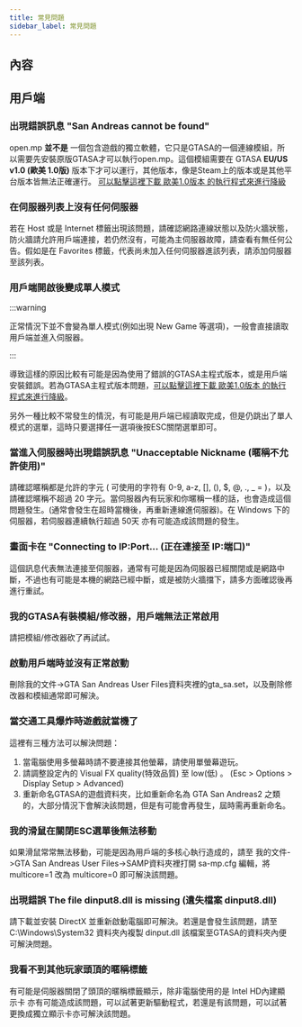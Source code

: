 ```yaml
---
title: 常見問題
sidebar_label: 常見問題
---
```


## 內容

## 用戶端

### 出現錯誤訊息 "San Andreas cannot be found"

open.mp **並不是** 一個包含遊戲的獨立軟體，它只是GTASA的一個連線模組，所以需要先安裝原版GTASA才可以執行open.mp。這個模組需要在 GTASA **EU/US v1.0 (歐美 1.0版)** 版本下才可以運行，其他版本，像是Steam上的版本或是其他平台版本皆無法正確運行。 [可以點擊這裡下載 歐美1.0版本 的執行程式來進行降級](https://www.gamefront.com/games/grand-theft-auto-san-andreas/file/gta-sa-downgrader-patch)

### 在伺服器列表上沒有任何伺服器

若在 Host 或是 Internet 標籤出現該問題，請確認網路連線狀態以及防火牆狀態，防火牆請允許用戶端連接，若仍然沒有，可能為主伺服器故障，請查看有無任何公告。假如是在 Favorites 標籤，代表尚未加入任何伺服器進該列表，請添加伺服器至該列表。

### 用戶端開啟後變成單人模式

:::warning

正常情況下並不會變為單人模式(例如出現 New Game 等選項)，一般會直接讀取用戶端並進入伺服器。

:::

導致這樣的原因比較有可能是因為使用了錯誤的GTASA主程式版本，或是用戶端安裝錯誤。若為GTASA主程式版本問題，[可以點擊這裡下載 歐美1.0版本 的執行程式來進行降級](https://www.gamefront.com/games/grand-theft-auto-san-andreas/file/gta-sa-downgrader-patch)。

另外一種比較不常發生的情況，有可能是用戶端已經讀取完成，但是仍跳出了單人模式的選單，這時只要選擇任一選項後按ESC關閉選單即可。

### 當進入伺服器時出現錯誤訊息 "Unacceptable Nickname (暱稱不允許使用)"

請確認暱稱都是允許的字元 ( 可使用的字符有 0-9, a-z, \[\], (), \$, @, ., \_ = )，以及請確認暱稱不超過 20 字元。當伺服器內有玩家和你暱稱一樣的話，也會造成這個問題發生。(通常會發生在超時當機後，再重新連線進伺服器)。在 Windows 下的伺服器，若伺服器連續執行超過 50天 亦有可能造成該問題的發生。

### 畫面卡在 "Connecting to IP:Port... (正在連接至 IP:端口)"

這個訊息代表無法連接至伺服器，通常有可能是因為伺服器已經關閉或是網路中斷，不過也有可能是本機的網路已經中斷，或是被防火牆擋下，請多方面確認後再進行重試。

### 我的GTASA有裝模組/修改器，用戶端無法正常啟用

請把模組/修改器砍了再試試。

### 啟動用戶端時並沒有正常啟動

刪除我的文件->GTA San Andreas User Files資料夾裡的gta_sa.set，以及刪除修改器和模組通常即可解決。

### 當交通工具爆炸時遊戲就當機了

這裡有三種方法可以解決問題：

1. 當電腦使用多螢幕時請不要連接其他螢幕，請使用單螢幕遊玩。
2. 請調整設定內的 Visual FX quality(特效品質) 至 low(低) 。 (Esc > Options > Display Setup > Advanced)
3. 重新命名GTASA的遊戲資料夾，比如重新命名為 GTA San Andreas2 之類的，大部分情況下會解決該問題，但是有可能會再發生，屆時需再重新命名。

### 我的滑鼠在關閉ESC選單後無法移動

如果滑鼠常常無法移動，可能是因為用戶端的多核心執行造成的，請至 我的文件->GTA San Andreas User Files->SAMP資料夾裡打開 sa-mp.cfg 編輯，將 multicore=1 改為 multicore=0 即可解決該問題。 

### 出現錯誤 The file dinput8.dll is missing (遺失檔案 dinput8.dll)

請下載並安裝 DirectX 並重新啟動電腦即可解決。若還是會發生該問題，請至 C:\\Windows\\System32 資料夾內複製 dinput.dll 該檔案至GTASA的資料夾內便可解決問題。

### 我看不到其他玩家頭頂的暱稱標籤

有可能是伺服器關閉了頭頂的暱稱標籤顯示，除非電腦使用的是 Intel HD內建顯示卡 亦有可能造成該問題，可以試著更新驅動程式，若還是有該問題，可以試著更換成獨立顯示卡亦可解決該問題。
